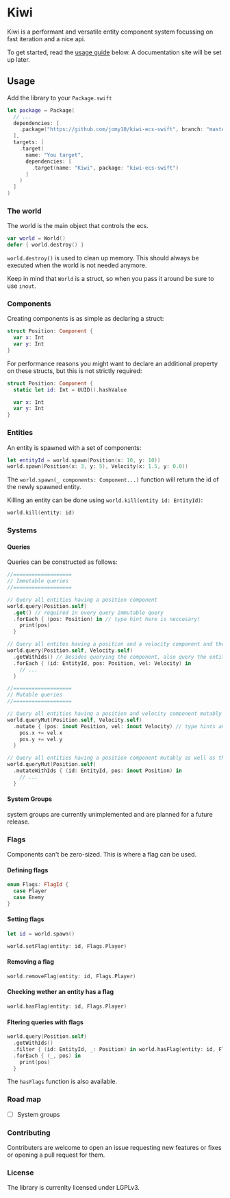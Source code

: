 # Kiwi

Kiwi is a performant and versatile entity component system focussing on fast
iteration and a nice api.

To get started, read the [usage guide](#usage) below.
A documentation site will be set up later.

## Usage

Add the library to your `Package.swift`

```swift
let package = Package(
  // ...
  dependencies: [
    .package("https://github.com/jomy10/kiwi-ecs-swift", branch: "master")
  ],
  targets: [
    .target(
      name: "You target",
      dependencies: [
        .target(name: "Kiwi", package: "kiwi-ecs-swift")
      ]
    )
  ]
)
```

### The world

The world is the main object that controls the ecs.

```swift
var world = World()
defer { world.destroy() }
```

`world.destroy()` is used to clean up memory. This should always be executed when the
world is not needed anymore.

Keep in mind that `World` is a struct, so when you pass it around be sure to use `inout`.

### Components

Creating components is as simple as declaring a struct:

```swift
struct Position: Component {
  var x: Int
  var y: Int
}
```

For performance reasons you might want to declare an additional property on these structs,
but this is not strictly required:

```swift
struct Position: Component {
  static let id: Int = UUID().hashValue

  var x: Int
  var y: Int
}
```

### Entities

An entity is spawned with a set of components:

```swift
let entityId = world.spawn(Position(x: 10, y: 10))
world.spawn(Position(x: 3, y: 5), Velocity(x: 1.5, y: 0.0))
```

The `world.spawn(_ components: Component...)` function will return the id of the newly spawned entity.

Killing an entity can be done using `world.kill(entity id: EntityId)`:

```swift
world.kill(entity: id)
```

### Systems

#### Queries

Queries can be constructed as follows:

```swift
//===================
// Immutable queries
//===================

// Query all entities having a position component
world.query(Position.self)
  .get() // required in every query immutable query
  .forEach { (pos: Position) in // type hint here is neccesary!
    print(pos)
  }

// Query all entites having a position and a velocity component and their entity ids
world.query(Position.self, Velocity.self)
  .getWithIds() // Besides querying the component, also query the entity ids
  .forEach { (id: EntityId, pos: Position, vel: Velocity) in
    // ...
  }

//===================
// Mutable queries
//===================

// Query all entities having a position and velocity component mutably
world.queryMut(Position.self, Velocity.self)
  .mutate { (pos: inout Position, vel: inout Velocity) // type hints and inout keyword neccesary
    pos.x += vel.x
    pos.y += vel.y
  }

// Query all entities having a position component mutably as well as their entity ids
world.queryMut(Position.self)
  .mutateWithIds { (id: EntityId, pos: inout Position) in
    // ...
  }
```

#### System Groups

system groups are currently unimplemented and are planned for a future release.

### Flags

Components can't be zero-sized. This is where a flag can be used.

#### Defining flags

```swift
enum Flags: FlagId {
  case Player
  case Enemy
}
```

#### Setting flags

```swift
let id = world.spawn()

world.setFlag(entity: id, Flags.Player)
```

#### Removing a flag

```swift
world.removeFlag(entity: id, Flags.Player)
```

#### Checking wether an entity has a flag

```swift
world.hasFlag(entity: id, Flags.Player)
```

#### Fltering queries with flags

```swift
world.query(Position.self)
  .getWithIds()
  .filter { (id: EntityId, _: Position) in world.hasFlag(entity: id, Flags.Player) }
  .forEach { (_, pos) in
    print(pos)
  }
```

The `hasFlags` function is also available.

### Road map

- [ ] System groups

### Contributing

Contributers are welcome to open an issue requesting new features or fixes or opening a
pull request for them.

### License

The library is currenlty licensed under LGPLv3.
